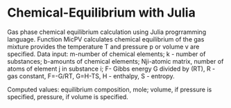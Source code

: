 # Chemical-Equilibrium with Julia
Gas phase chemical equilibrium calculation using Julia progrramming language.
Function MicPV calculates chemical equilibrium of the gas mixture provides the temperature T and pressure p or volume v are specified.
Data input:
m-number of chemical elements;
k - number of substances;
b-amounts of chemical elements;
Nji-atomic matrix, number of atoms of element j in substance i;
F- Gibbs energy G divided by (RT), R - gas constant, F=-G/RT, G=H-TS, H - enthalpy, S - entropy.

Computed values:
equilibrium composition, mole;
volume, if pressure is specified,
pressure, if volume is specified.
